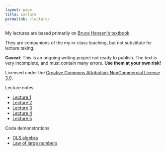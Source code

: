 ```yaml
---
layout: page
title: Lecture
permalink: /lecture/
---
```


My lectures are based primarily on [Bruce Hansen's textbook](http://www.ssc.wisc.edu/~bhansen/econometrics/).

They are companions of the my in-class teaching, but not substitute for lecture taking.


**Caveat**: This is an ongoing writing project not ready to publish.
The text is very incomplete, and must contain many errors. **Use them at your own risk!**

Licensed under the [Creative Commons Attribution-NonCommercial License 3.0](https://creativecommons.org/licenses/by-nc/3.0/).

Lecture notes

* [Lecture 1](https://github.com/zhentaoshi/Econ5121A/blob/master/lecture1.pdf)
* [Lecture 2](https://github.com/zhentaoshi/Econ5121A/blob/master/lecture2.pdf)
* [Lecture 3](https://github.com/zhentaoshi/Econ5121A/blob/master/lecture3.pdf)
* [Lecture 4](https://github.com/zhentaoshi/Econ5121A/blob/master/lecture4.pdf)
* [Lecture 5](https://github.com/zhentaoshi/Econ5121A/blob/master/lecture5.pdf)

Code demonstrations

* [OLS algebra](https://github.com/zhentaoshi/Econ5121A/blob/master/R_demo/OLS_algebra.pdf)
* [Law of large numbers](https://github.com/zhentaoshi/Econ5121A/blob/master/R_demo/LLN.pdf)
